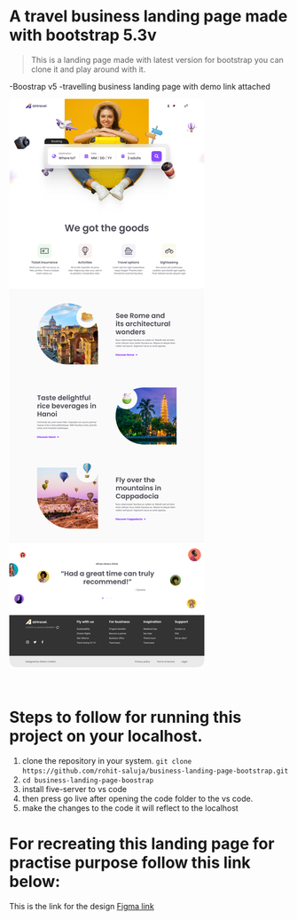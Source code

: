 # A travel business landing page made with **bootstrap 5.3v**

> This is a landing page made with latest version for bootstrap you can clone it and play around with it.

-Boostrap v5
-travelling business landing page with demo link attached

<picture>
  <source media="(prefers-color-scheme: dark)" srcset="./images/bootstrap-travell-business-landing-page.png">
  <source media="(prefers-color-scheme: light)" srcset="./images/bootstrap-travell-business-landing-page.png">
  <img alt="Shows an illustrated sun in light mode and a moon with stars in dark mode." src="./images/bootstrap-travell-business-landing-page.png">
</picture>

&nbsp;
# Steps to follow for running this project on your localhost.

1. clone the repository in your system.
   `git clone https://github.com/rohit-saluja/business-landing-page-bootstrap.git`
2. `cd business-landing-page-boostrap`
3. install five-server to vs code
4. then press go live after opening the code folder to the vs code.
5. make the changes to the code it will reflect to the localhost

# For recreating this landing page for practise purpose follow this link below:

This is the link for the design [Figma link](https://www.figma.com/file/1nayvEhzAOiMxeIy6RlqDB/Travel-Landing-Page-(Community)?node-id=1%3A2&t=rxGfXwPzwpabmeU0-1)
